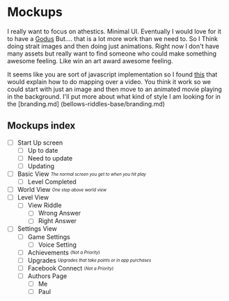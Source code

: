 # Mockups

I really want to focus on athestics. Minimal UI. Eventually I would love for it to have a [Godus](https://www.google.com.tw/url?sa=t&rct=j&q=&esrc=s&source=web&cd=1&cad=rja&uact=8&ved=0CB4QFjAA&url=http%3A%2F%2Fstore.steampowered.com%2Fapp%2F232810%2F&ei=IzE7VPrZF5eD8gWSnILYCQ&usg=AFQjCNFBSD1wmZGiBe4PLBOTC1B26JdlRQ)
But.... that is a lot more work than we need to. So I Think doing strait images and then doing just animations. Right now I don't have many assets but really want to find someone who could make something awesome feeling. Like win an art award awesome feeling.

It seems like you are sort of javascript implementation so I found [this](http://stackoverflow.com/questions/13224037/mapping-areas-on-an-html5-video) that would explain how to do mapping over a video. You think it work so we could start with just an image and then move to an animated movie playing in the background. I'll put more about what kind of style I am looking for in the [branding.md] (bellows-riddles-base/branding.md)

## Mockups index

- [ ] Start Up screen
  - [ ] Up to date
  - [ ] Need to update
  - [ ] Updating
- [ ] Basic View <sub><sup>*The normal screen you get to when you hit play*</sup></sub>
  - [ ] Level Completed
- [ ] World View <sub><sup>*One step above world view*</sup></sub>
- [ ] Level View 
  - [ ] View Riddle
    - [ ] Wrong Answer
    - [ ] Right Answer
- [ ] Settings View
  - [ ] Game Settings
    - [ ] Voice Setting 
  - [ ] Achievements <sub><sup>(*Not a Priority*)</sup></sub>
  - [ ] Upgrades <sub><sup>*Upgrades that take points or in app purchases*</sup></sub>
  - [ ] Facebook Connect <sub><sup>(*Not a Priority*)</sup></sub>
  - [ ] Authors Page
    - [ ] Me
    - [ ] Paul
